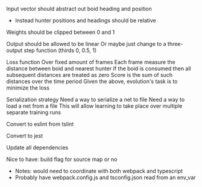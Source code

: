 Input vector should abstract out boid heading and position
- Instead hunter positions and headings should be relative

Weights should be clipped between 0 and 1

Output should be allowed to be linear
Or maybe just change to a three-output step function (thirds 0, 0.5, 1)

Loss function
Over fixed amount of frames
Each frame measure the distance between boid and nearest hunter
If the boid is consumed then all subsequent distances are treated as zero
Score is the sum of such distances over the time period
Given the above, evolution's task is to minimize the loss

Serialization strategy
Need a way to serialize a net to file
Need a way to load a net from a file
This will allow learning to take place over multiple separate training runs

Convert to eslint from tslint

Convert to jest

Update all dependencies

Nice to have:
build flag for source map or no
- Notes: would need to coordinate with both webpack and typescript
- Probably have webpack.config.js and tsconfig.json read from an env_var
